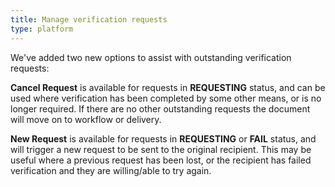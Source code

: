 ```yaml
---
title: Manage verification requests
type: platform
---
```


We've added two new options to assist with outstanding verification requests:

**Cancel Request** is available for requests in **REQUESTING** status, and can be used where verification has been completed by some other means, or is no longer required. If there are no other outstanding requests the document will move on to workflow or delivery.

**New Request** is available for requests in **REQUESTING** or **FAIL** status, and will trigger a new request to be sent to the original recipient. This may be useful where a previous request has been lost, or the recipient has failed verification and they are willing/able to try again.

